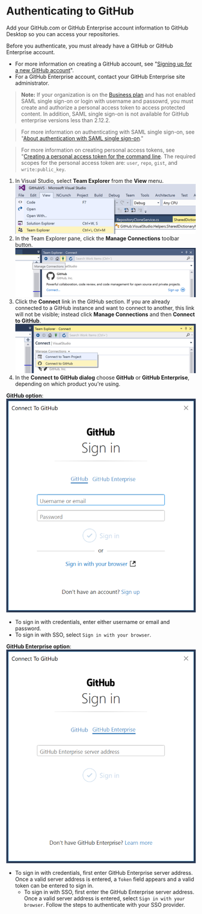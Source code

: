 # Authenticating to GitHub

Add your GitHub.com or GitHub Enterprise account information to GitHub Desktop so you can access your repositories.

Before you authenticate, you must already have a GitHub or GitHub Enterprise account.

- For more information on creating a GitHub account, see "[Signing up for a new GitHub account](https://help.github.com/articles/signing-up-for-a-new-github-account/)".
- For a GitHub Enterprise account, contact your GitHub Enterprise site administrator.

> **Note:** If your organization is on the [Business plan](https://help.github.com/articles/organization-billing-plans) and has not enabled SAML single sign-on or login with username and passowrd, you must create and authorize a personal access token to access protected content. In addition, SAML single sign-on is not available for GitHub enterprise versions less than 2.12.2.

> For more information on authenticating with SAML single sign-on, see "[About authentication with SAML single sign-on](https://help.github.com/articles/about-authentication-with-saml-single-sign-on)."

> For more information on creating personal access tokens, see "[Creating a personal access token for the command line](https://help.github.com/articles/creating-a-personal-access-token-for-the-command-line). The required scopes for the personal access token are: `user`, `repo`, `gist`, and `write:public_key`. 


1. In Visual Studio, select **Team Explorer** from the **View** menu.
![Team Explorer in the view menu](images/view_team_explorer.png)
2. In the Team Explorer pane, click the **Manage Connections** toolbar button.
![Manage connections toolbar button in the Team Explorer pane](images/manage_connections.png)
3. Click the **Connect** link in the GitHub section. If you are already connected to a GitHub instance and want to connect to another, this link will not be visible; instead click **Manage Connections** and then **Connect to GitHub**.
![Connect to GitHub in the manage connections dropdown in the Team Explorer pane](images/connect_to_github.png)
4. In the **Connect to GitHub dialog** choose **GitHub** or **GitHub Enterprise**, depending on which product you're using.

**GitHub option**:  
![Connect to GitHub dialog view](images/connect-to-github-dialog.png)
- To sign in with credentials, enter either username or email and password.
- To sign in with SSO, select `Sign in with your browser`.

**GitHub Enterprise option**:  
![Connect to GitHub Enterprise dialog view](images/connect-to-github-enterprise-dialog.png)
- To sign in with credentials, first enter GitHub Enterprise server address. Once a valid server address is entered, a `Token` field appears and a valid token can be entered to sign in.
  - To sign in with SSO, first enter the GitHub Enterprise server address. Once a valid server address is entered, select `Sign in with your browser`. Follow the steps to authenticate with your SSO provider.
